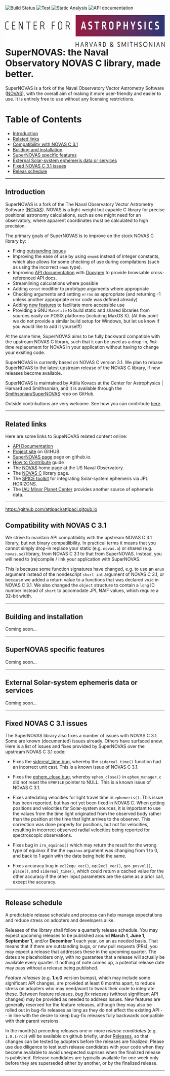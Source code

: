 ![Build Status](https://github.com/Smithsonian/SuperNOVAS/actions/workflows/build.yml/badge.svg)
![Test](https://github.com/Smithsonian/SuperNOVAS/actions/workflows/test.yml/badge.svg)
![Static Analysis](https://github.com/Smithsonian/SuperNOVAS/actions/workflows/test.yml/badge.svg)
![API documentation](https://github.com/Smithsonian/SuperNOVAS/actions/workflows/test.yml/badge.svg)


<img src="resources/CfA-logo.png" alt="CfA logo" width="600" height="101" align="right">
<p>


# SuperNOVAS: the Naval Observatory NOVAS C library, made better.

SuperNOVAS is a fork of the Naval Observatory Vector Astrometry Software 
([NOVAS](https://aa.usno.navy.mil/software/novas_info)), with the overall aim of making it more user-friendly and
easier to use. It is entirely free to use without any licensing restrictions. 


# Table of Contents

 - [Introduction](#introduction)
 - [Related links](#related-links)
 - [Compatibility with NOVAS C 3.1](#compatibility)
 - [Building and installation](#installation)
 - [SuperNOVAS specific features](#supernovas-features)
 - [External Solar-system ephemeris data or services](#solarsystem)
 - [Fixed NOVAS C 3.1 issues](#fixed-issues)
 - [Releas schedule](#release-schedule)


-----------------------------------------------------------------------------

<a name="introduction"></a>
## Introduction

SuperNOVAS is a fork of the The Naval Observatory Vector Astrometry Software 
([NOVAS](https://aa.usno.navy.mil/software/novas_info)). NOVAS is a light-weight but capable C library for precise 
positional astronomy calculations, such as one might need for an observatory, where apparent coordinates must be 
calculated to high precision. 

The primary goals of SuperNOVAS is to improve on the stock NOVAS C library by:

 - Fixing [outstanding issues](#fixed-issues)
 - Improving the ease of use by using `enum`s instead of integer constants, which also allows for some checking
   of use during compilations (such as using the incorrect `enum` type).
 - Improving [API documentation](https://smithsonian.github.io/supernovas.github.io/apidoc/html/) with 
   [Doxygen](https://www.doxygen.nl/) to provide browsable cross-referenced API docs. 
 - Streamlining calculations where possible
 - Adding `const` modifier to prototype arguments where appropriate
 - Checking arguments and setting `errno` as appropriate (and returning -1 unless another appropriate error code was 
   defined already) 
 - Adding [new features](#supernovas-features) to facilitate more accessible use
 - Providing a GNU `Makefile` to build static and shared libraries from sources easily on POSIX platforms
   (including MaxOS X). (At this point we do not provide a similar build setup for Windows, but let us know if
   you would like to add it yourself!)
 
At the same time, SuperNOVAS aims to be fully backward compatible with the upstream NOVAS C library, such that it can 
be used as a drop-in, _link-time_ replacement for NOVAS in your application without having to change your exsiting 
code.
 
SuperNOVAS is currently based on NOVAS C version 3.1. We plan to rebase SuperNOVAS to the latest upstream release of 
the NOVAS C library, if new releases become available.
 
SuperNOVAS is maintained by Attila Kovacs at the Center for Astrophysics \| Harvard and Smithsonian, and it is 
available through the [Smithsonian/SuperNOVAS](https://github.com/Smithsonian/SuperNOVAS) repo on GitHub.

Outside contributions are very welcome. See how you can contribute 
[here](https://github.com/Smithsonian/SuperNOVAS/CONTRIBUTING.md).


-----------------------------------------------------------------------------

<a name="related-links"></a>
## Related links

Here are some links to SupeNOVAS related content online:

 - [API Documentation](https://smithsonian.github.io/supernovas.github.io/apidoc/html/)
 - [Project site](https://github.com/Smithsonian/SuperNOVAS/) on GitHUB. 
 - [SuperNOVAS page](https://smithsonian.github.io/supernovas.github.io) page on github.io. 
 - [How to Contribute](https://github.com/Smithsonian/SuperNOVAS/CONTRIBUTING.md) guide
 - The [NOVAS](https://aa.usno.navy.mil/software/novas_info) home page at the US Naval Observatory.
 - The [NOVAS C](https://aa.usno.navy.mil/software/novasc_intro) library page. 
 - The [SPICE toolkit](https://naif.jpl.nasa.gov/naif/toolkit.html) for integrating Solar-system ephemeris
   via JPL HORIZONS.
 - The [IAU Minor Planet Center](https://www.minorplanetcenter.net/iau/mpc.html) provides another source
   of ephemeris data.

-----------------------------------------------------------------------------
https://github.com/attipaci/attipaci.gitgub.io
<a name="compatibility"></a>
## Compatibility with NOVAS C 3.1

We strive to maintain API compatibility with the upstream NOVAS C 3.1 library, but not binary compatilibility. In 
practical terms it means that you cannot simply drop-in replace your static (e.g. `novas.a`) or shared (e.g. 
`novas.so`) library, from NOVAS C 3.1 to that from SuperNOVAS. Instead, you will need to (re)compile / link your 
application with SuperNOVAS. 

This is because some function signatures have changed, e.g. to use an `enum` argument instead of the nondescript 
`short int` argument of NOVAS C 3.1, or because we added a return value to a functions that was declared `void` 
in NOVAS C 3.1. We also changed the `object` structure to contain a `long` ID number instead of  `short` to 
accomodate JPL NAIF values, which require a 32-bit width. 



-----------------------------------------------------------------------------

<a name="installation"></a>
## Building and installation

Coming soon...



-----------------------------------------------------------------------------

<a name="supernovas-features"></a>
## SuperNOVAS specific features

Coming soon...



-----------------------------------------------------------------------------

<a name="solarsystem"></a>
## External Solar-system ephemeris data or services

Coming soon...

-----------------------------------------------------------------------------

<a name="fixed-issues"></a>
## Fixed NOVAS C 3.1 issues

The SuperNOVAS library also fixes a number of issues with NOVAS C 3.1. Some are known (documented) issues already. 
Others have surfaced anew. Here is a list of issues and fixes provided by SuperNOVAS over the upstream NOVAS C 3.1
code:

 - Fixes the [sidereal_time bug](https://aa.usno.navy.mil/software/novas_faq), whereby the `sidereal_time()` 
   function had an incorrect unit cast. This is a known issue of NOVAS C 3.1.
   
 - Fixes the [ephem_close bug](https://aa.usno.navy.mil/software/novas_faq), whereby `ephem_close()` in 
   `ephem_manager.c` did not reset the `EPHFILE` pointer to NULL. This is a known issue of NOVAS C 3.1.
   
 - Fixes antedating velocities for light travel time in `ephemeris()`. This issue has been reported, but has not
   yet been fixed in NOVAS C. When getting positions and velocities for Solar-system sources, it is important
   to use the values from the time light originated from the observed body rather than the position at the time
   that light arrives to the observer. This correction was done properly for positions, but not for velocities,
   resulting in incorrect observed radial velocities being reported for spectroscopic observations. 
   
 - Fixes bug in `ira_equinox()` which may return the result for the wrong type of equinox if the the `equinox` 
   argument was changing from 1 to 0, and back to 1 again with the date being held the same.
   
 - Fixes accuracy bug in `ecl2equ_vec()`, `equ2ecl_vec()`, `geo_posvel()`, `place()`, and `sidereal_time()`, which 
   could return a cached value for the other accuracy if the other input parameters are the same as a prior call, 
   except the accuracy. 
   

-----------------------------------------------------------------------------

<a name="release-schedule"></a>
## Release schedule

A predictable release schedule and process can help manage expectations and reduce stress on adopters and developers 
alike.

Releases of the library shall follow a quarterly release schedule. You may expect upcoming releases 
to be published around __March 1__, __June 1__, __September 1__, and/or __December 1__ each year, on an as needed
basis. That means that if there are outstanding bugs, or new pull requests (PRs), you may expect a release that 
addresses these in the upcoming quarter. The dates are placeholders only, with no guarantee that a release will 
actually be available every quarter. If nothing of note comes up, a potential release date may pass without a release 
being published.

_Feature releases_ (e.g. __1.x.0__ version bumps), which may include some significant API changes, are provided at 
least 6 months apart, to reduce stress on adopters who may need/want to tweak their code to integrate these. Between 
feature releases, _bug fix releases_ (without significant API changes) may be provided as needed to address issues. 
New features are generally reserved for the feature releases, although they may also be rolled out in bug-fix releases 
as long as they do not affect the existing API -- in line with the desire to keep bug-fix releases fully backwards 
compatible with their parent versions.

In the month(s) preceding releases one or more _release candidates_ (e.g. `1.0.1-rc3`) will be available on github
briefly, under [Releases](https://github.com/Smithsonian/SuperNOVAS/releases), so that changes can be tested by 
adopters before the releases are finalized. Please use due diligence to test such release candidates with your code 
when they become available to avoid unexpected suprises when the finalized release is published. Release candidates 
are typically available for one week only before they are superseded either by another, or by the finalized release.


-----------------------------------------------------------------------------
